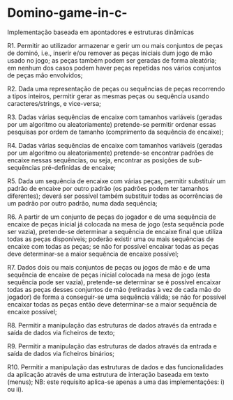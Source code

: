 # Domino-game-in-c-
Implementação baseada em apontadores e estruturas dinâmicas

R1. Permitir ao utilizador armazenar e gerir um ou mais conjuntos de peças de dominó, i.e., inserir e/ou remover as peças iniciais dum jogo de mão usado no jogo; as peças também podem ser geradas de forma aleatória; em nenhum dos casos podem haver peças repetidas nos vários conjuntos de peças mão envolvidos;

R2. Dada uma representação de peças ou sequências de peças recorrendo a tipos inteiros, permitir gerar as mesmas peças ou sequência usando caracteres/strings, e vice-versa;

R3. Dadas várias sequências de encaixe com tamanhos variáveis (geradas por um algoritmo ou aleatoriamente) pretende-se permitir ordenar essas pesquisas por ordem de tamanho (comprimento da sequência de encaixe);

R4. Dadas várias sequências de encaixe com tamanhos variáveis (geradas por um algoritmo ou aleatoriamente) pretende-se encontrar padrões de encaixe nessas sequências, ou seja, encontrar as posições de sub-sequências pré-definidas de encaixe;

R5. Dada um sequência de encaixe com várias peças, permitir substituir um padrão de encaixe por outro padrão (os padrões podem ter tamanhos diferentes); deverá ser possível também substituir todas as ocorrências de um padrão por outro padrão, numa dada sequência;

R6. A partir de um conjunto de peças do jogador e de uma sequência de encaixe de peças inicial já colocada na mesa de jogo (esta sequência pode ser vazia), pretende-se determinar a sequência de encaixe final que utiliza todas as peças disponíveis; poderão existir uma ou mais sequências de encaixe com todas as peças; se não for possível encaixar todas as peças deve determinar-se a maior sequência de encaixe possível;

R7. Dados dois ou mais conjuntos de peças ou jogos de mão e de uma sequência de encaixe de peças inicial colocada na mesa de jogo (esta sequência pode ser vazia), pretende-se determinar se é possível encaixar todas as peças desses conjuntos de mão (retiradas à vez de cada mão do jogador) de forma a conseguir-se uma sequência válida; se não for possível encaixar todas as peças então deve determinar-se a maior sequência de encaixe possível;

R8. Permitir a manipulação das estruturas de dados através da entrada e saída de dados via ficheiros de texto;

R9. Permitir a manipulação das estruturas de dados através da entrada e saída de dados via ficheiros binários;

R10. Permitir a manipulação das estruturas de dados e das funcionalidades da aplicação através de uma estrutura de interação baseada em texto (menus); NB: este requisito aplica-se apenas a uma das implementações: i) ou ii).
